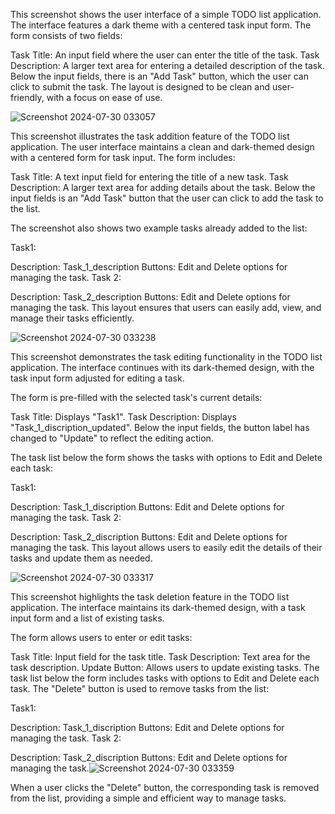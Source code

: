 This screenshot shows the user interface of a simple TODO list application. The interface features a dark theme with a centered task input form. The form consists of two fields:

Task Title: An input field where the user can enter the title of the task.
Task Description: A larger text area for entering a detailed description of the task.
Below the input fields, there is an "Add Task" button, which the user can click to submit the task. The layout is designed to be clean and user-friendly, with a focus on ease of use.


![Screenshot 2024-07-30 033057](https://github.com/user-attachments/assets/210e7815-0528-499a-a6e5-5f57faae5f45)







This screenshot illustrates the task addition feature of the TODO list application. The user interface maintains a clean and dark-themed design with a centered form for task input. The form includes:

Task Title: A text input field for entering the title of a new task.
Task Description: A larger text area for adding details about the task.
Below the input fields is an "Add Task" button that the user can click to add the task to the list.

The screenshot also shows two example tasks already added to the list:

Task1:

Description: Task_1_description
Buttons: Edit and Delete options for managing the task.
Task 2:

Description: Task_2_description
Buttons: Edit and Delete options for managing the task.
This layout ensures that users can easily add, view, and manage their tasks efficiently.

![Screenshot 2024-07-30 033238](https://github.com/user-attachments/assets/b5893391-22b2-4646-886b-ca196712de22)





This screenshot demonstrates the task editing functionality in the TODO list application. The interface continues with its dark-themed design, with the task input form adjusted for editing a task.

The form is pre-filled with the selected task's current details:

Task Title: Displays "Task1".
Task Description: Displays "Task_1_discription_updated".
Below the input fields, the button label has changed to "Update" to reflect the editing action.

The task list below the form shows the tasks with options to Edit and Delete each task:

Task1:

Description: Task_1_discription
Buttons: Edit and Delete options for managing the task.
Task 2:

Description: Task_2_discription
Buttons: Edit and Delete options for managing the task.
This layout allows users to easily edit the details of their tasks and update them as needed.

![Screenshot 2024-07-30 033317](https://github.com/user-attachments/assets/a23f51dd-d81a-472e-a0a5-ce0b22800a2b)




This screenshot highlights the task deletion feature in the TODO list application. The interface maintains its dark-themed design, with a task input form and a list of existing tasks.

The form allows users to enter or edit tasks:

Task Title: Input field for the task title.
Task Description: Text area for the task description.
Update Button: Allows users to update existing tasks.
The task list below the form includes tasks with options to Edit and Delete each task. The "Delete" button is used to remove tasks from the list:

Task1:

Description: Task_1_discription
Buttons: Edit and Delete options for managing the task.
Task 2:

Description: Task_2_discription
Buttons: Edit and Delete options for managing the task.![Screenshot 2024-07-30 033359](https://github.com/user-attachments/assets/e13046ca-d210-41b4-93ad-27b98147f8a6)

When a user clicks the "Delete" button, the corresponding task is removed from the list, providing a simple and efficient way to manage tasks.
